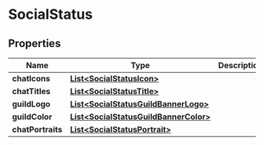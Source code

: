 

# SocialStatus


## Properties

| Name | Type | Description | Notes |
|------------ | ------------- | ------------- | -------------|
|**chatIcons** | [**List&lt;SocialStatusIcon&gt;**](SocialStatusIcon.md) |  |  [optional] |
|**chatTitles** | [**List&lt;SocialStatusTitle&gt;**](SocialStatusTitle.md) |  |  [optional] |
|**guildLogo** | [**List&lt;SocialStatusGuildBannerLogo&gt;**](SocialStatusGuildBannerLogo.md) |  |  [optional] |
|**guildColor** | [**List&lt;SocialStatusGuildBannerColor&gt;**](SocialStatusGuildBannerColor.md) |  |  [optional] |
|**chatPortraits** | [**List&lt;SocialStatusPortrait&gt;**](SocialStatusPortrait.md) |  |  [optional] |



